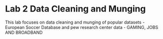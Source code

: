 # Lab 2 Data Cleaning and Munging

This lab focuses on data cleaning and munging of popular datasets - European Soccer Database and pew research center data - GAMING, JOBS AND BROADBAND
